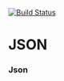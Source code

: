 [![Build Status](https://travis-ci.org/otaavioo/JSON.svg?branch=master)](https://travis-ci.org/otaavioo/JSON)

# JSON
### Json
